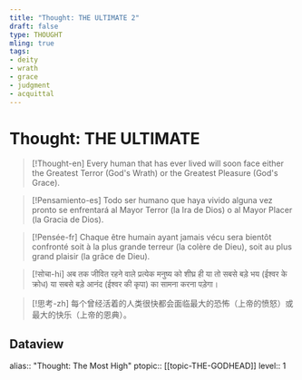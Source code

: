 ```yaml
---
title: "Thought: THE ULTIMATE 2"
draft: false
type: THOUGHT
mling: true
tags:
- deity
- wrath
- grace
- judgment
- acquittal
---
```

# Thought: THE ULTIMATE
> [!Thought-en]
> Every human that has ever lived will soon face either the Greatest Terror (God's Wrath) or the Greatest Pleasure (God's Grace).

>[!Pensamiento-es]
>Todo ser humano que haya vivido alguna vez pronto se enfrentará al Mayor Terror (la Ira de Dios) o al Mayor Placer (la Gracia de Dios).

>[!Pensée-fr]
>Chaque être humain ayant jamais vécu sera bientôt confronté soit à la plus grande terreur (la colère de Dieu), soit au plus grand plaisir (la grâce de Dieu).

>[!सोचा-hi]
>अब तक जीवित रहने वाले प्रत्येक मनुष्य को शीघ्र ही या तो सबसे बड़े भय (ईश्वर के क्रोध) या सबसे बड़े आनंद (ईश्वर की कृपा) का सामना करना पड़ेगा।

>[!思考-zh]
>每个曾经活着的人类很快都会面临最大的恐怖（上帝的愤怒）或最大的快乐（上帝的恩典）。


## Dataview
alias:: "Thought: The Most High"
ptopic:: [[topic-THE-GODHEAD]]
level:: 1
